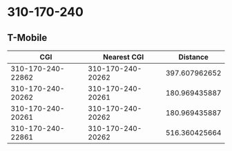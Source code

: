 # 310-170-240
## T-Mobile


| CGI | Nearest CGI | Distance |
|-----|-------------|----------|
| 310-170-240-22862 | 310-170-240-20262 | 397.607962652 |
| 310-170-240-20262 | 310-170-240-20261 | 180.969435887 |
| 310-170-240-20261 | 310-170-240-20262 | 180.969435887 |
| 310-170-240-22861 | 310-170-240-20262 | 516.360425664 |
